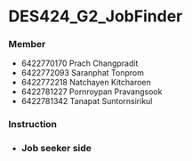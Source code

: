 # DES424_G2_JobFinder

### Member
  * 6422770170 Prach Changpradit
  * 6422772093 Saranphat Tonprom
  * 6422772218 Natchayen Kitcharoen
  * 6422781227 Pornroypan Pravangsook
  * 6422781342 Tanapat Suntornsirikul

### Instruction   

 * ### Job seeker side

